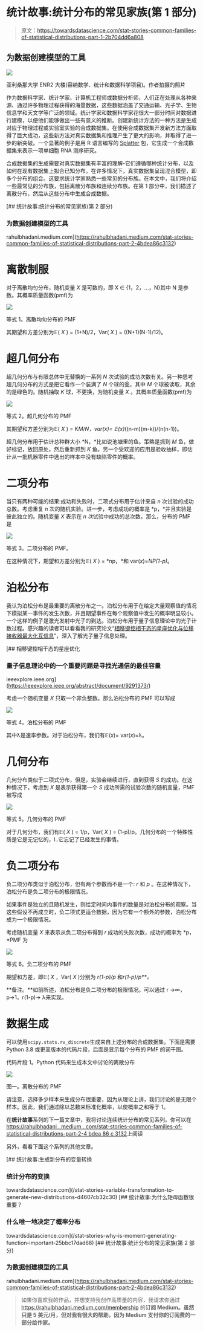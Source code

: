 # 统计故事:统计分布的常见家族(第 1 部分)

> 原文：<https://towardsdatascience.com/stat-stories-common-families-of-statistical-distributions-part-1-2b704dd6a808>

## 为数据创建模型的工具

![](img/1a986bba94abe7b653d5531da18867a4.png)

亚利桑那大学 ENR2 大楼(容纳数学、统计和数据科学项目)。作者拍摄的照片

作为数据科学家、统计学家、计算机工程师或数据分析师，人们正在处理从各种来源、通过许多物理过程获得的海量数据，这些数据涵盖了交通运输、光子学、生物信息学和天文学等广泛的领域。统计学家和数据科学家花很大一部分时间对数据进行建模，以便他们能够做出一些有意义的推断。创建新统计方法的一种方法是生成对应于物理过程或实验室实验的合成数据集。在使用合成数据集开发新方法方面取得了巨大成功，这些新方法对真实数据集和推理产生了更大的影响，并取得了进一步的新突破。一个显著的例子是用 R 语言编写的 [Splatter](https://link.springer.com/article/10.1186/s13059-017-1305-0) 包，它生成一个合成数据集来表示一项单细胞 RNA 测序研究。

合成数据集的生成需要对真实数据集有丰富的理解-它们遵循哪种统计分布，以及如何在现有数据集上拟合已知分布。在许多情况下，真实数据集呈现混合模型，即多个分布的组合。这要求统计学家熟悉一些常见的分布族。在本文中，我们将介绍一些最常见的分布族，包括离散分布族和连续分布族。在第 1 部分中，我们描述了离散分布，然后从这些分布中生成合成数据。

[](https://rahulbhadani.medium.com/stat-stories-common-families-of-statistical-distributions-part-2-4bdea86c3132) [## 统计故事:统计分布的常见家族(第 2 部分)

### 为数据创建模型的工具

rahulbhadani.medium.com](https://rahulbhadani.medium.com/stat-stories-common-families-of-statistical-distributions-part-2-4bdea86c3132) 

# 离散制服

对于离散均匀分布，随机变量 *X* 是可数的，即 X ∈ {1，2，…，N}其中 N 是参数。其概率质量函数(pmf)为

![](img/b279822f264351f82af3e93a928e0c05.png)

等式 1。离散均匀分布的 PMF

其期望和方差分别为𝔼( *X* ) = (1+N)/2，Var( *X* ) = ((N+1)(N-1)/12)。

# 超几何分布

超几何分布与有限总体中无替换的一系列 *N* 次试验的成功次数有关。另一种思考超几何分布的方式是把它看作一个装满了 *N* 个球的瓮，其中 *M* 个球被读取，其余的是绿色的。随机抽取 *K* 球，不更换，为随机变量 *X* 。其概率质量函数(pmf)为

![](img/a531824c24b7af5fc1ecb1d141a3841e.png)

等式 2。超几何分布的 PMF

其期望和方差分别为𝔼( *X* ) = K*M/N，var(*x*)= 𝔼(*x*)*((n-m)(m-k))/(n(n-1))。

超几何分布用于估计总种群大小 *N，*比如说池塘里的鱼。策略是抓到 *M* 鱼，做好标记，放回原处，然后重新抓到 *K* 鱼。另一个受欢迎的应用是验收抽样，即估计从一批机器零件中选出的样本中没有缺陷零件的概率。

# 二项分布

当只有两种可能的结果:成功和失败时，二项式分布用于估计来自 *n* 次试验的成功总数。考虑重复 *n* 次的随机实验。进一步，考虑成功的概率是 *p，*并且实验是彼此独立的。随机变量 *X* 表示在 *n 次*试验中成功的总次数。那么，分布的 PMF 是

![](img/767be2dce73fce0c86fa5108bf0243ea.png)

等式 3。二项分布的 PMF。

在这种情况下，期望和方差分别为𝔼( *X* ) = *np，*和 var(*x*)=*NP(1-p)*。

# 泊松分布

我认为泊松分布是最重要的离散分布之一。泊松分布用于在给定大量观察值的情况下模拟某一事件的发生次数，并且期望事件在每个观察值中发生的概率明显较小。一个这样的例子是激光发射中光子的到达。泊松分布用于量子信息理论中的光子计数过程。感兴趣的读者可以看看我的研究论文“[相移键控相干态的星座优化与位移接收器最大化互信息](https://ieeexplore.ieee.org/iel7/6287639/8948470/09291373.pdf)”，深入了解光子量子信息处理。

[](https://ieeexplore.ieee.org/abstract/document/9291373/) [## 相移键控相干态的星座优化

### 量子信息理论中的一个重要问题是寻找光通信的最佳容量

ieeexplore.ieee.org](https://ieeexplore.ieee.org/abstract/document/9291373/) 

考虑一个随机变量 *X* 只取一个非负整数。那么泊松分布的 PMF 可以写成

![](img/78ca049205c05dc66a497ab72b4c1665.png)

等式 4。泊松分布的 PMF

其中λ是速率参数。对于泊松分布，我们有𝔼(*x*)= var(*x*)=λ。

# **几何分布**

几何分布类似于二项式分布，但是，实验会继续进行，直到获得 *S* 的成功。在这种情况下，考虑到 *X* 是表示获得第一个 *S* 成功所需的试验次数的随机变量，PMF 被写成

![](img/3bb5da0c262aa6a5c842184eba105e1a.png)

等式 5。几何分布的 PMF

对于几何分布，我们有𝔼( *X* ) = 1/p，Var( *X* ) = (1-p)/p。几何分布的一个特殊性质是它是无记忆的，I..它忘记了已经发生的事情。

# 负二项分布

负二项分布类似于泊松分布，但有两个参数而不是一个: *r* 和 *p* 。在这种情况下，泊松分布是负二项分布的极限情况。

如果事件是独立的且随机发生，则给定时间内事件的数量是对泊松分布的观察。当这些假设不再成立时，负二项式更适合数据，因为它有一个额外的参数，泊松分布成为一个极限情况。

考虑随机变量 *X* 来表示从负二项分布得到 *r* 成功的失败次数，成功的概率为 *p，*PMF 为

![](img/9212d9bd3c3ab849ce9ee352dafb6dda.png)

等式 6。负二项分布的 PMF

期望和方差，即𝔼( *X* ，Var( *X* )分别为 *r(1-p)/p* 和*r(1-p)/p**。*

**备注。**如前所述，泊松分布是负二项分布的极限情况。可以通过 r →∞，p→1，r(1-p)→ λ来实现。

# 数据生成

可以使用`scipy.stats.rv_discrete`生成来自上述分布的合成数据集。下面是需要 Python 3.8 或更高版本的代码片段，后面是显示每个分布的 PMF 的词干图。

代码片段 1。Python 代码来生成本文中讨论的离散分布

![](img/44d4d21e9f7b94138ff77ae5712d309c.png)

图一。离散分布的 PMF

请注意，选择多少样本来生成分布很重要，因为从理论上讲，我们讨论的是无限个样本。因此，我们通过除以总数来标准化概率，以使概率之和等于 1。

在**统计故事**系列的下一篇文章中，我将讨论连续统计分布的常见系列。你可以在[https://rahulbhadani . medium . com/stat-stories-common-families-of-statistical-distributions-part-2-4 bdea 86 c 3132](https://rahulbhadani.medium.com/stat-stories-common-families-of-statistical-distributions-part-2-4bdea86c3132)上阅读

另外，看看下面这个系列的其他文章。

[](/stat-stories-variable-transformation-to-generate-new-distributions-d4607cb32c30) [## 统计故事:生成新分布的变量转换

### 统计分布的变换

towardsdatascience.com](/stat-stories-variable-transformation-to-generate-new-distributions-d4607cb32c30) [](/stat-stories-why-is-moment-generating-function-important-25bbc17dad68) [## 统计故事:为什么矩母函数很重要？

### 什么唯一地决定了概率分布

towardsdatascience.com](/stat-stories-why-is-moment-generating-function-important-25bbc17dad68) [](https://rahulbhadani.medium.com/stat-stories-common-families-of-statistical-distributions-part-2-4bdea86c3132) [## 统计故事:统计分布的常见家族(第 2 部分)

### 为数据创建模型的工具

rahulbhadani.medium.com](https://rahulbhadani.medium.com/stat-stories-common-families-of-statistical-distributions-part-2-4bdea86c3132) 

> 如果你喜欢我的作品，并想支持我创作高质量的内容，我请求你通过 https://rahulbhadani.medium.com/membership 的[](https://rahulbhadani.medium.com/membership)**订阅 Medium。虽然只是 5 美元/月，但对我有很大的帮助，因为 Medium 支付你的订阅费的一部分给作家。**